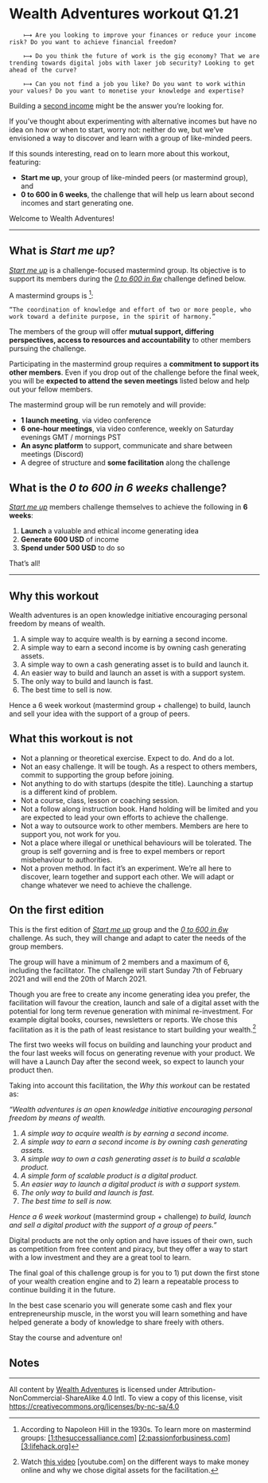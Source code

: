 # **Wealth Adventures** workout Q1.21

        ⟼ Are you looking to improve your finances or reduce your income risk? Do you want to achieve financial freedom?

        ⟼ Do you think the future of work is the gig economy? That we are trending towards digital jobs with laxer job security? Looking to get ahead of the curve?

        ⟼ Can you not find a job you like? Do you want to work within your values? Do you want to monetise your knowledge and expertise?

Building a <span style="text-decoration:underline;">second income</span> might be the answer you’re looking for.

If you’ve thought about experimenting with alternative incomes but have no idea on how or when to start, worry not: neither do we, but we’ve envisioned a way to discover and learn with a group of like-minded peers.

If this sounds interesting, read on to learn more about this workout, featuring:

* **Start me up**, your group of like-minded peers (or mastermind group), and
* **0 to 600 in 6 weeks**, the challenge that will help us learn about second incomes and start generating one.

Welcome to Wealth Adventures!

---

## What is **_Start me up_**?

_<span style="text-decoration:underline;">Start me up</span>_ is a challenge-focused mastermind group. Its objective is to support its members during the _<span style="text-decoration:underline;">0 to 600 in 6w</span>_ challenge defined below.

A mastermind groups is [^1]:

    “The coordination of knowledge and effort of two or more people, who work toward a definite purpose, in the spirit of harmony.”

The members of the group will offer **mutual support, differing perspectives, access to resources and accountability** to other members pursuing the challenge.

Participating in the mastermind group requires a **commitment to support its other members**. Even if you drop out of the challenge before the final week, you will be **expected to attend the seven meetings** listed below and help out your fellow members.

The mastermind group will be run remotely and will provide:

* **1 launch meeting**, via video conference
* **6 one-hour meetings**, via video conference, weekly on Saturday evenings GMT / mornings PST
* **An async platform** to support, communicate and share between meetings (Discord)
* A degree of structure and **some facilitation** along the challenge

## What is the **_0 to 600 in 6 weeks_** challenge?

_<span style="text-decoration:underline;">Start me up</span>_ members challenge themselves to achieve the following in **6 weeks**:

1. **Launch** a valuable and ethical income generating idea
2. **Generate 600 USD** of income
3. **Spend under 500 USD** to do so

That’s all!

---

## Why this workout

Wealth adventures is an open knowledge initiative encouraging personal freedom by means of wealth.

1. A simple way to acquire wealth is by earning a second income.
2. A simple way to earn a second income is by owning cash generating assets.
3. A simple way to own a cash generating asset is to build and launch it.
4. An easier way to build and launch an asset is with a support system.
5. The only way to build and launch is fast.
6. The best time to sell is now.

Hence a 6 week workout (mastermind group + challenge) to build, launch and sell your idea with the support of a group of peers.

## What this workout is not

* Not a planning or theoretical exercise. Expect to do. And do a lot.
* Not an easy challenge. It will be tough. As a respect to others members, commit to supporting the group before joining.
* Not anything to do with startups (despite the title). Launching a startup is a different kind of problem.
* Not a course, class, lesson or coaching session.
* Not a follow along instruction book. Hand holding will be limited and you are expected to lead your own efforts to achieve the challenge.
* Not a way to outsource work to other members. Members are here to support you, not work for you.
* Not a place where illegal or unethical behaviours will be tolerated. The group is self governing and is free to expel members or report misbehaviour to authorities.
* Not a proven method. In fact it’s an experiment. We’re all here to discover, learn together and support each other. We will adapt or change whatever we need to achieve the challenge.

## On the first edition

This is the first edition of _<span style="text-decoration:underline;">Start me up</span>_ group and the _<span style="text-decoration:underline;">0 to 600 in 6w</span>_ challenge. As such, they will change and adapt to cater the needs of the group members.

The group will have a minimum of 2 members and a maximum of 6, including the facilitator. The challenge will start Sunday 7th of February 2021 and will end the 20th of March 2021.

Though you are free to create any income generating idea you prefer, the facilitation will favour the creation, launch and sale of a digital asset with the potential for long term revenue generation with minimal re-investment. For example digital books, courses, newsletters or reports. We chose this facilitation as it is the path of least resistance to start building your wealth.[^2]

The first two weeks will focus on building and launching your product and the four last weeks will focus on generating revenue with your product. We will have a Launch Day after the second week, so expect to launch your product then.

Taking into account this facilitation, the _Why this workout_ can be restated as:

_“Wealth adventures is an open knowledge initiative encouraging personal freedom by means of wealth._

1. _A simple way to acquire wealth is by earning a second income._
2. _A simple way to earn a second income is by owning cash generating assets._
3. _A simple way to own a cash generating asset is to build a scalable product._
4. _A simple form of scalable product is a digital product._
5. _An easier way to launch a digital product is with a support system._
6. _The only way to build and launch is fast._
7. _The best time to sell is now._

_Hence a 6 week workout_ (mastermind group + challenge) _to build, launch and sell a digital product with the support of a group of peers.”_

Digital products are not the only option and have issues of their own, such as competition from free content and piracy, but they offer a way to start with a low investment and they are a great tool to learn.

The final goal of this challenge group is for you to 1) put down the first stone of your wealth creation engine and to 2) learn a repeatable process to continue building it in the future.

In the best case scenario you will generate some cash and flex your entrepreneurship muscle, in the worst you will learn something and have helped generate a body of knowledge to share freely with others.

Stay the course and adventure on!

 ## Notes

[^1]:
     According to Napoleon Hill in the 1930s. To learn more on mastermind groups: [[1:thesuccessalliance.com]](https://www.thesuccessalliance.com/what-is-a-mastermind-group/) [[2:passionforbusiness.com]](https://www.passionforbusiness.com/articles/mastermind-group.htm) [[3:lifehack.org]](https://www.lifehack.org/articles/featured/how-to-start-and-run-a-mastermind-group.html)

[^2]:
      Watch [this video](https://www.youtube.com/watch?v=TH0nNn6SmXw) [youtube.com] on the different ways to make money online and why we chose digital assets for the facilitation.

---

All content by [Wealth Adventures](https://wealthadventures.org) is licensed under Attribution-NonCommercial-ShareAlike 4.0 Intl. To view a copy of this license, visit https://creativecommons.org/licenses/by-nc-sa/4.0
